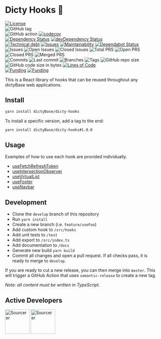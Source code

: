 # Dicty Hooks 🎣

[![License](https://img.shields.io/badge/License-BSD%202--Clause-blue.svg)](LICENSE)  
![GitHub tag](https://img.shields.io/github/v/tag/dictyBase/dicty-hooks)  
![GitHub action](https://github.com/dictyBase/dicty-hooks/workflows/Testing/badge.svg)
[![codecov](https://codecov.io/gh/dictyBase/dicty-hooks/branch/develop/graph/badge.svg)](https://codecov.io/gh/dictyBase/dicty-hooks)  
[![Dependency Status](https://david-dm.org/dictyBase/dicty-hooks/develop.svg?style=flat-square)](https://david-dm.org/dictyBase/dicty-hooks/develop)
[![devDependency Status](https://david-dm.org/dictyBase/dicty-hooks/develop/dev-status.svg?style=flat-square)](https://david-dm.org/dictyBase/dicty-hooks/develop?type=dev)  
[![Technical debt](https://badgen.net/codeclimate/tech-debt/dictyBase/dicty-hooks)](https://codeclimate.com/github/dictyBase/dicty-hooks/trends/technical_debt)
[![Issues](https://badgen.net/codeclimate/issues/dictyBase/dicty-hooks)](https://codeclimate.com/github/dictyBase/dicty-hooks/issues)
[![Maintainability](https://badgen.net/codeclimate/maintainability/dictyBase/dicty-hooks)](https://codeclimate.com/github/dictyBase/dicty-hooks)
[![Dependabot Status](https://api.dependabot.com/badges/status?host=github&repo=dictyBase/dicty-hooks)](https://dependabot.com)  
![Issues](https://badgen.net/github/issues/dictyBase/dicty-hooks)
![Open Issues](https://badgen.net/github/open-issues/dictyBase/dicty-hooks)
![Closed Issues](https://badgen.net/github/closed-issues/dictyBase/dicty-hooks)
![Total PRS](https://badgen.net/github/prs/dictyBase/dicty-hooks)
![Open PRS](https://badgen.net/github/open-prs/dictyBase/dicty-hooks)
![Closed PRS](https://badgen.net/github/closed-prs/dictyBase/dicty-hooks)
![Merged PRS](https://badgen.net/github/merged-prs/dictyBase/dicty-hooks)  
![Commits](https://badgen.net/github/commits/dictyBase/dicty-hooks/develop)
![Last commit](https://badgen.net/github/last-commit/dictyBase/dicty-hooks/develop)
![Branches](https://badgen.net/github/branches/dictyBase/dicty-hooks)
![Tags](https://badgen.net/github/tags/dictyBase/dicty-hooks)
![GitHub repo size](https://img.shields.io/github/repo-size/dictyBase/dicty-hooks?style=plastic)
![GitHub code size in bytes](https://img.shields.io/github/languages/code-size/dictyBase/dicty-hooks?style=plastic)
[![Lines of Code](https://badgen.net/codeclimate/loc/dictyBase/dicty-hooks)](https://codeclimate.com/github/dictyBase/dicty-hooks/code)  
[![Funding](https://badgen.net/badge/NIGMS/Rex%20L%20Chisholm,dictyBase/yellow?list=|)](https://projectreporter.nih.gov/project_info_description.cfm?aid=9476993)
[![Funding](https://badgen.net/badge/NIGMS/Rex%20L%20Chisholm,DSC/yellow?list=|)](https://projectreporter.nih.gov/project_info_description.cfm?aid=9438930)

This is a React library of hooks that can be reused throughout any dictyBase web applications.

## Install

```bash
yarn install dictyBase/dicty-hooks
```

To install a specific version, add a tag to the end:

```bash
yarn install dictyBase/dicty-hooks#1.0.0
```

## Usage

Examples of how to use each hook are provided individually.

- [useFetchRefreshToken](./docs/useFetchRefreshToken.md)
- [useIntersectionObserver](./docs/useIntersectionObserver.md)
- [useVirtualList](./docs/useVirtualList.md)
- [useFooter](./docs/useFooter.md)
- [useNavbar](./docs/useNavbar.md)

## Development

- Clone the `develop` branch of this repository
- Run `yarn install`
- Create a new branch (i.e. `feature/useFoo`)
- Add custom hook to `/src/hooks`
- Add unit tests to `/test`
- Add export to `/src/index.ts`
- Add documentation to `/docs`
- Generate new build `yarn build`
- Commit all changes and open a pull request. If all checks pass, it is ready
  to merge to `develop`.

If you are ready to cut a new release, you can then merge into `master`. This
will trigger a GitHub Action that uses `semantic-release` to create a new tag.

_Note: all content must be written in TypeScript._

## Active Developers

<a href="https://sourcerer.io/cybersiddhu"><img src="https://sourcerer.io/assets/avatar/cybersiddhu" height="80px" alt="Sourcerer"></a>
<a href="https://sourcerer.io/wildlifehexagon"><img src="https://sourcerer.io/assets/avatar/wildlifehexagon" height="80px" alt="Sourcerer"></a>
